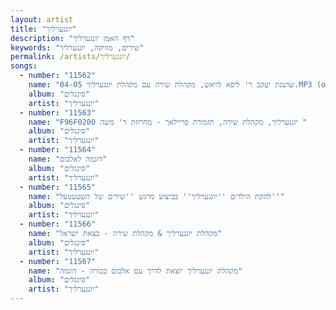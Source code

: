 ```yaml
---
layout: artist
title: "יונגערליך"
description: "דף האמן יונגערליך"
keywords: "שירים, מוזיקה, יונגערליך"
permalink: /artists/יונגערליך/
songs:
  - number: "11562"
    name: "04-05 שושנת יעקב ר' ליפא לויאש, מקהלת שירה עם מקהלת יונגערליך.MP3 (online-audio-converter.com)"
    album: "סינגלים"
    artist: "יונגערליך"
  - number: "11563"
    name: "F96F0200 יונגערליך, מקהלת שירה, תזמורת פריילאך - מחרוזת ר' משה "
    album: "סינגלים"
    artist: "יונגערליך"
  - number: "11564"
    name: "דוגמה לאלבום"
    album: "סינגלים"
    artist: "יונגערליך"
  - number: "11565"
    name: "להקת הילדים ''יונגערליך'' בביצוע מרגש ''שירים של השטעטעל''"
    album: "סינגלים"
    artist: "יונגערליך"
  - number: "11566"
    name: "מקהלת יונגערליך & מקהלת שירה - בצאת ישראל"
    album: "סינגלים"
    artist: "יונגערליך"
  - number: "11567"
    name: "מקהלת יונגערליך יוצאת לדרך עם אלבום בכורה - דוגמה"
    album: "סינגלים"
    artist: "יונגערליך"
---
```

